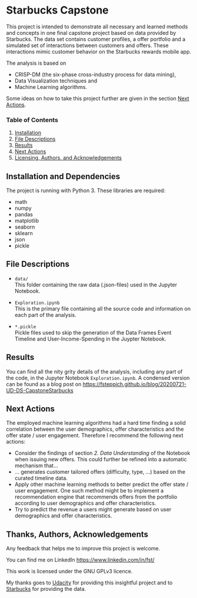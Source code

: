 # Starbucks Capstone

This project is intended to demonstrate all necessary and learned methods and concepts
in one final capstone project based on data provided by Starbucks. The data set contains 
customer profiles, a offer portfolio and a simulated set of interactions between 
customers and offers. These interactions mimic customer behavior on the Starbucks 
rewards mobile app.

The analysis is based on
* CRISP-DM (the six-phase cross-industry process for data mining),
* Data Visualization techniques and  
* Machine Learning algorithms.

Some ideas on how to take this project further are given in the section 
[Next Actions](#next_actions).


### Table of Contents

1. [Installation](#installation)
2. [File Descriptions](#files)
3. [Results](#results)
4. [Next Actions](#next_actions)
5. [Licensing, Authors, and Acknowledgements](#licensing)


## Installation and Dependencies<a name="installation"></a>
The project is running with Python 3. These libraries are required: 

* math
* numpy
* pandas
* matplotlib
* seaborn
* sklearn
* json
* pickle

## File Descriptions <a name="files"></a> 
* `data/`<br/>
This folder containing the raw data (.json-files) used in the Jupyter Notebook. 

* `Exploration.ipynb`<br/>
This is the primary file containing all the source code and information on each
part of the analysis. 

* `*.pickle`<br/>
Pickle files used to skip the generation of the Data Frames Event Timeline and 
User-Income-Spending in the Juypter Notebook. 

## Results <a name="results">

You can find all the nity grity details of the analysis, including any part of
the code, in the Jupyter Notebook `Exploration.ipynb`. A condensed version can
be found as a blog post on https://fsteppich.github.io/blog/20200721-UD-DS-CapstoneStarbucks
    
## Next Actions <a name="next_actions">

The employed machine learning algorithms had a hard time finding a solid 
correlation between the user demographics, offer characteristics and the offer 
state / user engagement. Therefore I recommend the following next actions:

* Consider the findings of section *2. Data Understanding* of the Notebook when 
issuing new offers. This could further be refined into a automatic mechanism that...
* ... generates customer tailored offers (difficulty, type, ...) based on the 
curated timeline data.
* Apply other machine learning methods to better predict the offer state / user 
engagement. One such method might be to implement a recommendation engine that 
recommends offers from the portfolio according to user demographics and offer 
characteristics.
* Try to predict the revenue a users might generate based on user demographics 
and offer characteristics.

## Thanks, Authors, Acknowledgements<a name="licensing"></a> 
Any feedback that helps me to improve this project is welcome.  

You can find me on LinkedIn https://www.linkedin.com/in/fst/

This work is licensed under the GNU GPLv3 licence.

My thanks goes to [Udacity](https://www.udacity.com) for providing this insightful project
and to [Starbucks](https://www.starbucks.com/) for providing the data.

